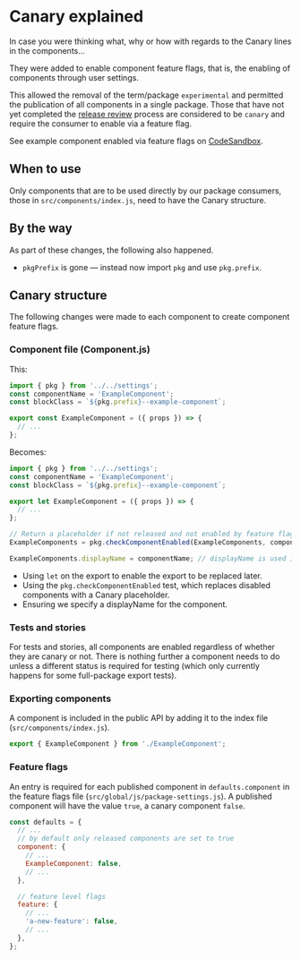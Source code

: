# Canary explained

In case you were thinking what, why or how with regards to the Canary lines in
the components...

They were added to enable component feature flags, that is, the enabling of
components through user settings.

This allowed the removal of the term/package `experimental` and permitted the
publication of all components in a single package. Those that have not yet
completed the [release review](../reviews/RELEASE_REVIEW_GUIDELINES.md) process
are considered to be `canary` and require the consumer to enable via a feature
flag.

See example component enabled via feature flags on
[CodeSandbox](https://codesandbox.io/s/example-component-canary-olif5).

## When to use

Only components that are to be used directly by our package consumers, those in
`src/components/index.js`, need to have the Canary structure.

## By the way

As part of these changes, the following also happened.

- `pkgPrefix` is gone — instead now import `pkg` and use `pkg.prefix`.

## Canary structure

The following changes were made to each component to create component feature
flags.

### Component file (Component.js)

This:

```js
import { pkg } from '../../settings';
const componentName = 'ExampleComponent';
const blockClass = `${pkg.prefix}--example-component`;

export const ExampleComponent = ({ props }) => {
  // ...
};
```

Becomes:

```js
import { pkg } from '../../settings';
const componentName = 'ExampleComponent';
const blockClass = `${pkg.prefix}--example-component`;

export let ExampleComponent = ({ props }) => {
  // ...
};

// Return a placeholder if not released and not enabled by feature flag
ExampleComponents = pkg.checkComponentEnabled(ExampleComponents, componentName);

ExampleComponents.displayName = componentName; // displayName is used in preference to function.name by React
```

- Using `let` on the export to enable the export to be replaced later.
- Using the `pkg.checkComponentEnabled` test, which replaces disabled components
  with a Canary placeholder.
- Ensuring we specify a displayName for the component.

### Tests and stories

For tests and stories, all components are enabled regardless of whether they are
canary or not. There is nothing further a component needs to do unless a
different status is required for testing (which only currently happens for some
full-package export tests).

### Exporting components

A component is included in the public API by adding it to the index file
(`src/components/index.js`).

```js
export { ExampleComponent } from './ExampleComponent';
```

### Feature flags

An entry is required for each published component in `defaults.component` in the
feature flags file (`src/global/js/package-settings.js`). A published component
will have the value `true`, a canary component `false`.

```js
const defaults = {
  // ...
  // by default only released components are set to true
  component: {
    // ...
    ExampleComponent: false,
    // ...
  },

  // feature level flags
  feature: {
    // ...
    'a-new-feature': false,
    // ...
  },
};
```
